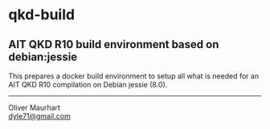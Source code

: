 # qkd-build

## AIT QKD R10 build environment based on debian:jessie

This prepares a docker build environment to setup all what is needed for an AIT QKD R10 compilation
on Debian jessie (8.0).


---  

Oliver Maurhart  
[dyle71@gmail.com](mailto:dyle71@gmail.com)  
